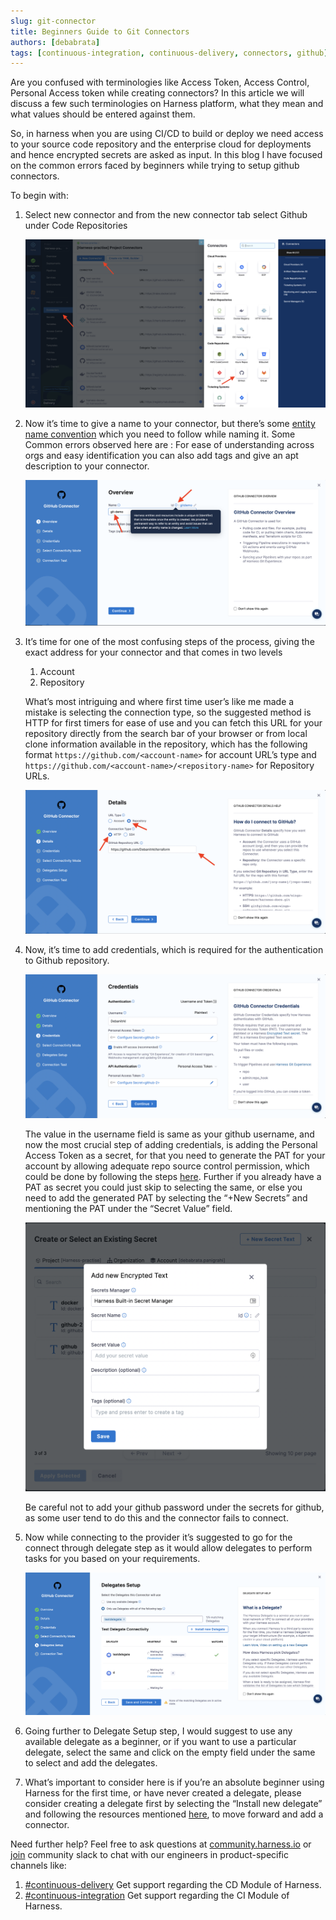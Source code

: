 ```yaml
---
slug: git-connector
title: Beginners Guide to Git Connectors
authors: [debabrata]
tags: [continuous-integration, continuous-delivery, connectors, github]
---
```

Are you confused with terminologies like Access Token, Access Control, Personal Access token while creating connectors? In this article we will discuss a few such terminologies on Harness platform, what they mean and what values should be entered against them. 

So, in harness when you are using CI/CD to build or deploy we need access to your source code repository and the enterprise cloud for deployments and hence encrypted secrets are asked as input. In this blog I have focused on the common errors faced by beginners while trying to setup github connectors. 

To begin with:

1. Select new connector and from the new connector tab select Github under Code Repositories

    ![Connector Location](connector-location.png)

2. Now it’s time to give a name to your connector, but there’s some [entity name convention](https://docs.harness.io/article/7rsydu6iq2) which you need to follow while naming it. 
Some Common errors observed here are :
For ease of understanding across orgs and easy identification you can also add tags and give an apt description to your connector. 

    ![Overview](./overview.png)

3. It’s time for one of the most confusing steps of the process, giving the exact address for your connector and that comes in two levels
    1. Account 
    2. Repository

    What’s most intriguing and where first time user’s like me made a mistake is selecting the connection type,  so the suggested method is HTTP for first timers for ease of use and you can fetch this URL for your repository directly from the search bar of your browser or from local clone information available in the repository, which has the following format ``https://github.com/<account-name>`` for account URL’s type and ``https://github.com/<account-name>/<repository-name>`` for Repository URLs.   

    ![Details](./details.png)

4. Now, it’s time to add credentials, which is required for the authentication to Github repository. 

    ![Credentials](./credentials.png)

    The value in the username field is same as your github username, and now the most crucial step of adding credentials, is adding the Personal Access Token as a secret, for that you need to generate the PAT for your account by allowing adequate repo source control permission, which could be done by following the steps [here](https://docs.github.com/en/authentication/keeping-your-account-and-data-secure/creating-a-personal-access-token#creating-a-token). Further if you already have a PAT as secret you could just skip to selecting the same, or else you need to add the generated PAT by selecting the “+New Secrets” and mentioning the PAT under the “Secret Value” field.

    ![Secrets](./secrets.png)
    
    Be careful not to add your github password under the secrets for github, as some user tend to do this and the connector fails to connect. 

5. Now while connecting to the provider it’s suggested to go for the connect through delegate step as it would allow delegates to perform tasks for you based on your requirements. 

    ![Delegate-Setup](./delegate-setup.png)

6. Going further to Delegate Setup step, I would suggest to use any available delegate as a beginner, or if you want to use a particular delegate, select the same and click on the empty field under the same to select and add the delegates. 

7. What’s important to consider here is if you’re an absolute beginner using Harness for the first time, or have never created a delegate, please consider creating a delegate first by selecting the “Install new delegate” and following the resources mentioned [here](https://docs.harness.io/article/0slo2gklsy-delegate-how-tos), to move forward and add a connector. 


Need further help? 
Feel free to ask questions at [community.harness.io](https://community.harness.io/c/harness/7) or  [join](https://join.slack.com/t/harnesscommunity/shared_invite/zt-y4hdqh7p-RVuEQyIl5Hcx4Ck8VCvzBw) community slack to chat with our engineers in product-specific channels like:

1. [#continuous-delivery](https://join.slack.com/t/harnesscommunity/shared_invite/zt-y4hdqh7p-RVuEQyIl5Hcx4Ck8VCvzBw)  Get support regarding the CD Module of Harness.
2. [#continuous-integration](https://join.slack.com/t/harnesscommunity/shared_invite/zt-y4hdqh7p-RVuEQyIl5Hcx4Ck8VCvzBw) Get support regarding the CI Module of Harness. 





